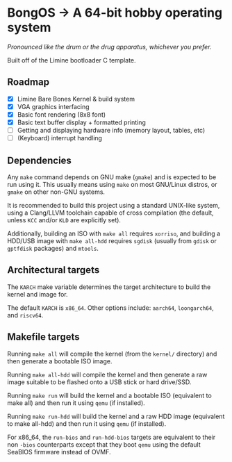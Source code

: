 # BongOS -> A 64-bit hobby operating system

*Pronounced like the drum or the drug apparatus, whichever you prefer.*

Built off of the Limine bootloader C template. 

## Roadmap

- [x] Limine Bare Bones Kernel & build system
- [x] VGA graphics interfacing
- [x] Basic font rendering (8x8 font)
- [x] Basic text buffer display + formatted printing
- [ ] Getting and displaying hardware info (memory layout, tables, etc)
- [ ] (Keyboard) interrupt handling

## Dependencies

Any `make` command depends on GNU make (`gmake`) and is expected to be run using
it. This usually means using `make` on most GNU/Linux distros, or `gmake` on 
other non-GNU systems.

It is recommended to build this project using a standard UNIX-like system, using
a Clang/LLVM toolchain capable of cross compilation (the default, unless `KCC`
and/or `KLD` are explicitly set).

Additionally, building an ISO with `make all` requires `xorriso`, and building a
HDD/USB image with `make all-hdd` requires `sgdisk` (usually from `gdisk` or 
`gptfdisk` packages) and `mtools`.

## Architectural targets

The `KARCH` make variable determines the target architecture to build the kernel
and image for.

The default `KARCH` is `x86_64`. Other options include: `aarch64`, 
`loongarch64`, and `riscv64`.

## Makefile targets

Running `make all` will compile the kernel (from the `kernel/` directory) and 
then generate a bootable ISO image.

Running `make all-hdd` will compile the kernel and then generate a raw image 
suitable to be flashed onto a USB stick or hard drive/SSD.

Running `make run` will build the kernel and a bootable ISO (equivalent to make 
all) and then run it using `qemu` (if installed).

Running `make run-hdd` will build the kernel and a raw HDD image (equivalent to 
make all-hdd) and then run it using `qemu` (if installed).

For x86_64, the `run-bios` and `run-hdd-bios` targets are equivalent to their 
non `-bios` counterparts except that they boot `qemu` using the default SeaBIOS 
firmware instead of OVMF.

